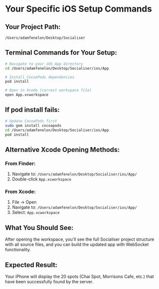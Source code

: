 # Your Specific iOS Setup Commands

## Your Project Path:
`/Users/adamfenelon/Desktop/Socialiser`

## Terminal Commands for Your Setup:

```bash
# Navigate to your iOS App directory
cd /Users/adamfenelon/Desktop/Socialiser/ios/App

# Install CocoaPods dependencies
pod install

# Open in Xcode (correct workspace file)
open App.xcworkspace
```

## If pod install fails:
```bash
# Update CocoaPods first
sudo gem install cocoapods
cd /Users/adamfenelon/Desktop/Socialiser/ios/App
pod install
```

## Alternative Xcode Opening Methods:

### From Finder:
1. Navigate to: `/Users/adamfenelon/Desktop/Socialiser/ios/App/`
2. Double-click `App.xcworkspace`

### From Xcode:
1. File → Open
2. Navigate to: `/Users/adamfenelon/Desktop/Socialiser/ios/App/`
3. Select: `App.xcworkspace`

## What You Should See:
After opening the workspace, you'll see the full Socialiser project structure with all source files, and you can build the updated app with WebSocket functionality.

## Expected Result:
Your iPhone will display the 20 spots (Chai Spot, Morrisons Cafe, etc.) that have been successfully found by the server.